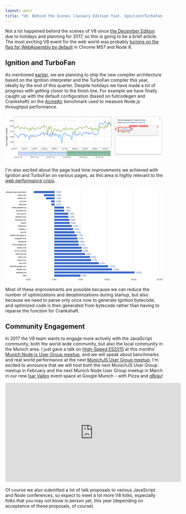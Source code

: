 ```yaml
---
layout: post
title: "V8: Behind the Scenes (January Edition feat. Ignition+TurboFan and Community Engagement)"
---
```


Not a lot happened behind the scenes of V8 since [the December Edition](/2017/12/20/v8-behind-the-scenes-december-edition) due to holidays
and planning for 2017, so this is going to be a brief article. The most exciting V8 event for the web world was probably [turning on the
flag for WebAssembly by default](https://twitter.com/bmeurer/status/818534650993934336) in Chrome M57 and Node 8.

## Ignition and TurboFan

As mentioned [earlier](/2016/11/25/v8-behind-the-scenes-november-edition), we are planning to ship the new compiler architecture based on
the Ignition interpreter and the TurboFan compiler this year, ideally by the end of this quarter. Despite holidays we have made a lot of
progress with getting closer to the finish line. For example we have finally caught up with the default configuration (based on fullcodegen
and Crankshaft) on the [AcmeAir](https://github.com/acmeair/acmeair-nodejs) benchmark used to measure Node.js throughput performance.

<center>
  <img src="/images/2017/acmeair-20170130.png" alt="AcmeAir results" />
</center>

I'm also excited about the page load time improvements we achieved with Ignition and TurboFan on various pages, as this area is highly
relevant to the [web performance crisis](https://channel9.msdn.com/Blogs/msedgedev/nolanlaw-web-perf-crisis).

<center>
  <img src="/images/2017/toppages-20170130.jpg" alt="Top Pages" />
</center>

Most of these improvements are possible because we can reduce the number of optimizations and deoptimizations during startup, but
also because we need to parse only once now to generate Ignition bytecode, and optimized code is then generated from bytecode rather
than having to reparse the function for Crankshaft.

## Community Engagement

In 2017 the V8 team wants to engage more actively with the JavaScript community, both the world wide community, but also the local community in
the Munich area. I just gave a talk on [High-Speed ES2015](https://docs.google.com/presentation/d/1wiiZeRQp8-sXDB9xXBUAGbaQaWJC84M5RNxRyQuTmhk)
at this months' [Munich Node.js User Group meetup](http://www.mnug.de/archive.html#2017_01_12), and we will speak about benchmarks and real world
performance at the next [MunichJS User Group meetup](http://www.munichjs.org/meetups/?event_id=67). I'm excited to announce that we will host
both the next MunichJS User Group meetup in February and the next Munich Node User Group meetup in March in our new [Isar
Valley](https://twitter.com/holfelder/status/824670776917954564) event space at Google Munich - with Pizza and
[gBräu](https://untappd.com/b/tilmans-biere-gbrau/1390481)!

<center>
  <iframe width="560" height="315" src="https://www.youtube.com/embed/XBSyyxN7Q-o" frameborder="0" allowfullscreen></iframe>
</center>

Of course we also submitted a lot of talk proposals to various JavaScript and Node conferences, so expect to meet a lot more V8 folks, especially
folks that you may not know in person yet, this year (depending on acceptance of these proposals, of course).
